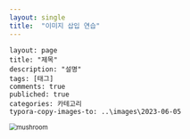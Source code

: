 ```yaml
---
layout: single
title:  "이미지 삽입 연습"
---
```


```
layout: page
title: "제목"
description: "설명"
tags: [태그]
comments: true
publiched: true
categories: 카테고리
typora-copy-images-to: ..\images\2023-06-05
```

<img src="C:\Users\User\Desktop\mushroom.gif" alt="mushroom" style="zoom:80%;" />









































